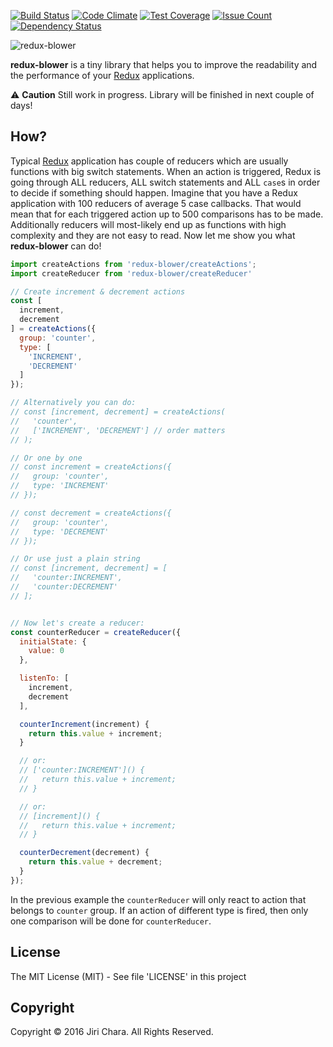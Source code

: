 [![Build Status](https://travis-ci.org/JiriChara/redux-blower.svg?branch=master)](https://travis-ci.org/JiriChara/redux-blower)
[![Code Climate](https://codeclimate.com/github/JiriChara/redux-blower/badges/gpa.svg)](https://codeclimate.com/github/JiriChara/redux-blower)
[![Test Coverage](https://codeclimate.com/github/JiriChara/redux-blower/badges/coverage.svg)](https://codeclimate.com/github/JiriChara/redux-blower/coverage)
[![Issue Count](https://codeclimate.com/github/JiriChara/redux-blower/badges/issue_count.svg)](https://codeclimate.com/github/JiriChara/redux-blower)
[![Dependency Status](https://gemnasium.com/badges/github.com/JiriChara/redux-blower.svg)](https://gemnasium.com/github.com/JiriChara/redux-blower)

![redux-blower](https://raw.github.com/JiriChara/redux-blower/master/images/blower.jpg)

**redux-blower** is a tiny library that helps you to improve the readability and the performance of your [Redux](https://github.com/reactjs/redux) applications.

:warning: **Caution** Still work in progress. Library will be finished in next couple of days!

## How?

Typical [Redux](https://github.com/reactjs/redux) application has couple of reducers which are usually functions with big switch statements. When an action is triggered, Redux is going through ALL reducers, ALL switch statements and  ALL `case`s  in order to decide if something should happen. Imagine that you have a Redux application with 100 reducers of average 5 case callbacks. That would mean that for each triggered action up to 500 comparisons has to be made. Additionally reducers will most-likely end up as functions with high complexity and they are not easy to read. Now let me show you what **redux-blower** can do!

```javascript
import createActions from 'redux-blower/createActions';
import createReducer from 'redux-blower/createReducer'

// Create increment & decrement actions
const [
  increment,
  decrement
] = createActions({
  group: 'counter',
  type: [
    'INCREMENT',
    'DECREMENT'
  ]
});

// Alternatively you can do:
// const [increment, decrement] = createActions(
//   'counter',
//   ['INCREMENT', 'DECREMENT'] // order matters
// );

// Or one by one
// const increment = createActions({
//   group: 'counter',
//   type: 'INCREMENT'
// });

// const decrement = createActions({
//   group: 'counter',
//   type: 'DECREMENT'
// });

// Or use just a plain string
// const [increment, decrement] = [
//   'counter:INCREMENT',
//   'counter:DECREMENT'
// ];


// Now let's create a reducer:
const counterReducer = createReducer({
  initialState: {
    value: 0
  },

  listenTo: [
    increment,
    decrement
  ],

  counterIncrement(increment) {
    return this.value + increment;
  }

  // or:
  // ['counter:INCREMENT']() {
  //   return this.value + increment;
  // }

  // or:
  // [increment]() {
  //   return this.value + increment;
  // }

  counterDecrement(decrement) {
    return this.value + decrement;
  }
});
```

In the previous example the `counterReducer` will only react to action that belongs to `counter` group. If an action of different type is fired, then only one comparison will be done for `counterReducer`.

## License
The MIT License (MIT) - See file 'LICENSE' in this project

## Copyright
Copyright © 2016 Jiri Chara. All Rights Reserved.
